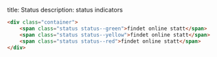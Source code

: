 title: Status
description: status indicators

```html
<div class="container">
    <span class="status status--green">findet online statt</span>
    <span class="status status--yellow">findet online statt</span>
    <span class="status status--red">findet online statt</span>
</div>
```

